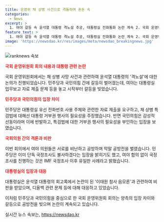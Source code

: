 ```yaml
---
title: 운영위 채 상병 사건으로 격돌하며 혼돈 속
categories:
  - News
excerpt: >
  1. 여야 갈등 속 윤석열 대통령 격노설 추궁, 대통령실 전화통화 논란 계속 2. 국회 운영위원회에서 여야가 채 상병 사망 사건 관련 윤석열 대통령의 격노설을 둘러싸고 공방. 민주당은 대통령실의 전화통화 내용 공개를 요구하며 단독 국정조사를 제안하고, 국민의힘은 정치적 선동이라고 비판함. 논란은 이태원 참사 음모론과 대통령실 내 디올백 보관 문제로 확대되며 여야의 갈등은 계속되고 있음. (총 글자 수: 210자)
feature_text: >
  1. 여야 갈등 속 윤석열 대통령 격노설 추궁, 대통령실 전화통화 논란 계속 2. 국회 운영위원회에서 여야가 채 상병 사망 사건 관련 윤석열 대통령의 격노설을 둘러싸고 공방. 민주당은 대통령실의 전화통화 내용 공개를 요구하며 단독 국정조사를 제안하고, 국민의힘은 정치적 선동이라고 비판함. 논란은 이태원 참사 음모론과 대통령실 내 디올백 보관 문제로 확대되며 여야의 갈등은 계속되고 있음. (총 글자 수: 210자)
image: 'https://newsdao.kr/res/images/meta/newsdao_breakingnews.jpg'
---
```


<p><img src="https://newsdao.kr/res/images/meta/newsdao_breakingnews.jpg" alt="ranknews 속보" /></p>

<p><b><span style="color: #ee2323;">국회 운영위원회 회의 내용과 대통령 관련 논란</span></b></p>

<p>국회 운영위원회에서는 채 상병 사망 사건과 관련하여 윤석열 대통령의 '격노설'에 대한 논의가 진행되었습니다. 민주당과 국민의힘 간에 갈등이 벌어졌는데, 여야는 대통령실 업무보고 자료 제출 문제 등을 놓고 시작부터 갈등을 빚었습니다. </p>

<p><b><span style="color: #ee2323;">민주당과 국민의힘의 입장 차이</span></b></p>

<p>민주당은 대통령실 유선 전화번호 사용 주체와 관련한 자료 제출을 요구하고, 채 상병 특검법에 대해선 대통령 거부권 행사의 필요성을 주장했습니다. 반면 국민의힘은 감성적 선동이라며 이에 반발하고, 특검법에 대한 거부권 행사의 필요성을 부인하는 입장을 보였습니다.</p>

<p><b><span style="color: #ee2323;">국회의원 간의 격론과 비판</span></b></p>

<p>이번 회의에서 여야 의원들은 서로를 비난하고 공방하며 막말 공방전을 벌였습니다. 민주당은 이미 단독 국정조사도 불사하겠다는 입장을 밝히기도 했고, 여야 합의 없이 국정조사를 진행하는 것은 IMF 국정조사 이후 유일한 사례라고 밝혔습니다.</p>

<p><b><span style="color: #ee2323;">대통령실의 입장과 대응</span></b></p>

<p>대통령실은 윤석열 대통령의 회고록에서 논란이 된 '이태원 참사 음모론'과 관련하여 비판을 받았으며, 디올백 관련 문제 등에 대해 대응하고 있었습니다.</p>

<p>이처럼 민주당과 국민의힘을 중심으로 한 국회 운영위원회 회의는 양측의 입장 차이와 갈등으로 공방전을 빚으며 논란이 계속되고 있습니다.</p>
실시간 뉴스 속보는, <a href="https://newsdao.kr" rel="dofollow">https://newsdao.kr</a>


